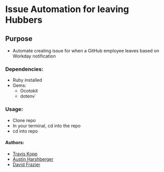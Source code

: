 # Issue Automation for leaving Hubbers
## Purpose
- Automate creating issue for when a GitHub employee leaves based on Workday notification

### Dependencies:
* Ruby installed
* Gems:
	- Ocotokit
	- dotenv`

### Usage:
* Clone repo
* In your terminal, cd into the repo
* cd into repo


#### Authors:
* [Travis Kopp](https://github.com/teakopp)
* [Austin Harshberger](https://github.com/aharshbe)
* [David Frazier](https://github.com/dayfrayz)

